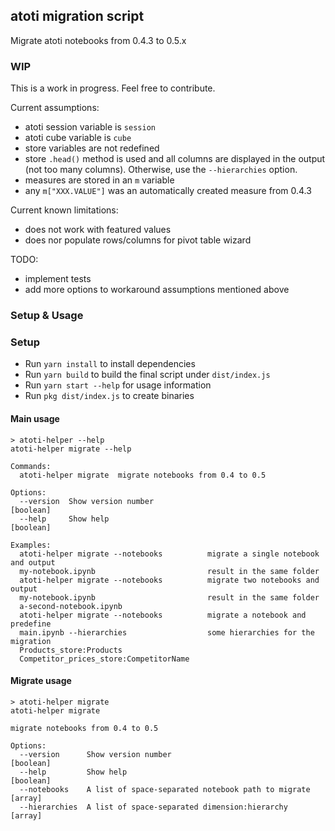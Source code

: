 ## atoti migration script

Migrate atoti notebooks from 0.4.3 to 0.5.x

### WIP

This is a work in progress. Feel free to contribute.

Current assumptions:

- atoti session variable is `session`
- atoti cube variable is `cube`
- store variables are not redefined
- store `.head()` method is used and all columns are displayed in the output (not too many columns). Otherwise, use the `--hierarchies` option.
- measures are stored in an `m` variable
- any `m["XXX.VALUE"]` was an automatically created measure from 0.4.3

Current known limitations:

- does not work with featured values
- does nor populate rows/columns for pivot table wizard

TODO:

- implement tests
- add more options to workaround assumptions mentioned above

### Setup & Usage

### Setup

- Run `yarn install` to install dependencies
- Run `yarn build` to build the final script under `dist/index.js`
- Run `yarn start --help` for usage information
- Run `pkg dist/index.js` to create binaries

#### Main usage

```console
> atoti-helper --help
atoti-helper migrate --help

Commands:
  atoti-helper migrate  migrate notebooks from 0.4 to 0.5

Options:
  --version  Show version number                                       [boolean]
  --help     Show help                                                 [boolean]

Examples:
  atoti-helper migrate --notebooks          migrate a single notebook and output
  my-notebook.ipynb                         result in the same folder
  atoti-helper migrate --notebooks          migrate two notebooks and output
  my-notebook.ipynb                         result in the same folder
  a-second-notebook.ipynb
  atoti-helper migrate --notebooks          migrate a notebook and predefine
  main.ipynb --hierarchies                  some hierarchies for the migration
  Products_store:Products
  Competitor_prices_store:CompetitorName
```

#### Migrate usage

```console
> atoti-helper migrate
atoti-helper migrate

migrate notebooks from 0.4 to 0.5

Options:
  --version      Show version number                                   [boolean]
  --help         Show help                                             [boolean]
  --notebooks    A list of space-separated notebook path to migrate      [array]
  --hierarchies  A list of space-separated dimension:hierarchy           [array]
```
